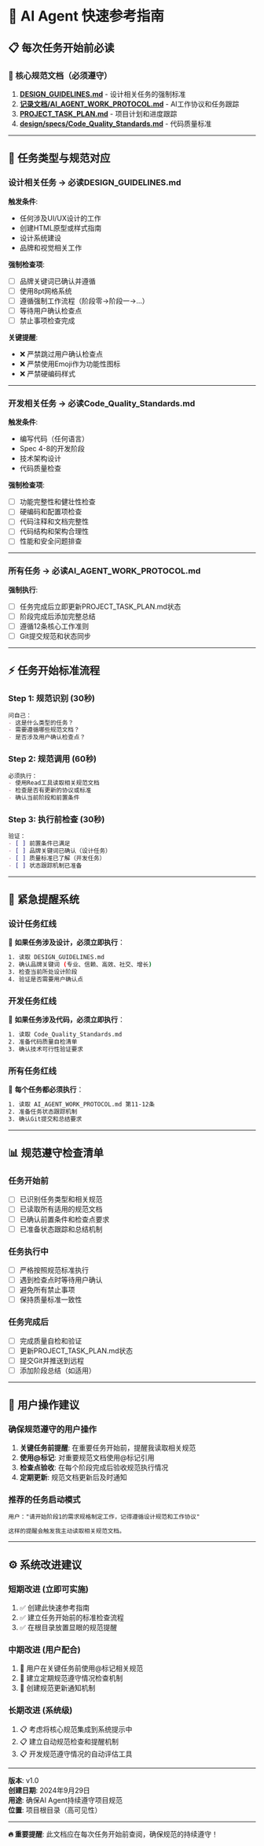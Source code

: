 # 🚀 AI Agent 快速参考指南

## 📋 **每次任务开始前必读**

### **🎯 核心规范文档（必须遵守）**
1. **[DESIGN_GUIDELINES.md](./DESIGN_GUIDELINES.md)** - 设计相关任务的强制标准
2. **[记录文档/AI_AGENT_WORK_PROTOCOL.md](./记录文档/AI_AGENT_WORK_PROTOCOL.md)** - AI工作协议和任务跟踪
3. **[PROJECT_TASK_PLAN.md](./PROJECT_TASK_PLAN.md)** - 项目计划和进度跟踪
4. **[design/specs/Code_Quality_Standards.md](./design/specs/Code_Quality_Standards.md)** - 代码质量标准

---

## 🔄 **任务类型与规范对应**

### **设计相关任务** → 必读DESIGN_GUIDELINES.md
**触发条件**:
- 任何涉及UI/UX设计的工作
- 创建HTML原型或样式指南
- 设计系统建设
- 品牌和视觉相关工作

**强制检查项**:
- [ ] 品牌关键词已确认并遵循
- [ ] 使用8pt网格系统
- [ ] 遵循强制工作流程（阶段零→阶段一→...）
- [ ] 等待用户确认检查点
- [ ] 禁止事项检查完成

**关键提醒**:
- ❌ 严禁跳过用户确认检查点
- ❌ 严禁使用Emoji作为功能性图标
- ❌ 严禁硬编码样式

---

### **开发相关任务** → 必读Code_Quality_Standards.md
**触发条件**:
- 编写代码（任何语言）
- Spec 4-8的开发阶段
- 技术架构设计
- 代码质量检查

**强制检查项**:
- [ ] 功能完整性和健壮性检查
- [ ] 硬编码和配置项检查
- [ ] 代码注释和文档完整性
- [ ] 代码结构和架构合理性
- [ ] 性能和安全问题排查

---

### **所有任务** → 必读AI_AGENT_WORK_PROTOCOL.md  
**强制执行**:
- [ ] 任务完成后立即更新PROJECT_TASK_PLAN.md状态
- [ ] 阶段完成后添加完整总结
- [ ] 遵循12条核心工作准则
- [ ] Git提交规范和状态同步

---

## ⚡ **任务开始标准流程**

### **Step 1: 规范识别** (30秒)
```markdown
问自己：
- 这是什么类型的任务？
- 需要遵循哪些规范文档？
- 是否涉及用户确认检查点？
```

### **Step 2: 规范调用** (60秒)
```markdown
必须执行：
- 使用Read工具读取相关规范文档
- 检查是否有更新的协议或标准
- 确认当前阶段和前置条件
```

### **Step 3: 执行前检查** (30秒)  
```markdown
验证：
- [ ] 前置条件已满足
- [ ] 品牌关键词已确认（设计任务）
- [ ] 质量标准已了解（开发任务）
- [ ] 状态跟踪机制已准备
```

---

## 🚨 **紧急提醒系统**

### **设计任务红线**
🚨 **如果任务涉及设计，必须立即执行**：
```bash
1. 读取 DESIGN_GUIDELINES.md
2. 确认品牌关键词 (专业、信赖、高效、社交、增长)
3. 检查当前所处设计阶段
4. 验证是否需要用户确认点
```

### **开发任务红线**  
🚨 **如果任务涉及代码，必须立即执行**：
```bash
1. 读取 Code_Quality_Standards.md
2. 准备代码质量自检清单
3. 确认技术可行性验证要求
```

### **所有任务红线**
🚨 **每个任务都必须执行**：
```bash
1. 读取 AI_AGENT_WORK_PROTOCOL.md 第11-12条
2. 准备任务状态跟踪机制
3. 确认Git提交和总结要求
```

---

## 📊 **规范遵守检查清单**

### **任务开始前**
- [ ] 已识别任务类型和相关规范
- [ ] 已读取所有适用的规范文档  
- [ ] 已确认前置条件和检查点要求
- [ ] 已准备状态跟踪和总结机制

### **任务执行中**
- [ ] 严格按照规范标准执行
- [ ] 遇到检查点时等待用户确认
- [ ] 避免所有禁止事项
- [ ] 保持质量标准一致性

### **任务完成后**
- [ ] 完成质量自检和验证
- [ ] 更新PROJECT_TASK_PLAN.md状态
- [ ] 提交Git并推送到远程
- [ ] 添加阶段总结（如适用）

---

## 🎯 **用户操作建议**

### **确保规范遵守的用户操作**
1. **关键任务前提醒**: 在重要任务开始前，提醒我读取相关规范
2. **使用@标记**: 对重要规范文档使用@标记引用
3. **检查点验收**: 在每个阶段完成后验收规范执行情况
4. **定期更新**: 规范文档更新后及时通知

### **推荐的任务启动模式**
```markdown
用户："请开始阶段1的需求规格制定工作，记得遵循设计规范和工作协议"

这样的提醒会触发我主动读取相关规范文档。
```

---

## ⚙️ **系统改进建议**

### **短期改进** (立即可实施)
1. ✅ 创建此快速参考指南
2. ✅ 建立任务开始前的标准检查流程  
3. ✅ 在根目录放置显眼的规范提醒

### **中期改进** (用户配合)
1. 🔄 用户在关键任务前使用@标记相关规范
2. 🔄 建立定期规范遵守情况检查机制
3. 🔄 创建规范更新通知机制

### **长期改进** (系统级)
1. 📋 考虑将核心规范集成到系统提示中
2. 📋 建立自动规范检查和提醒机制
3. 📋 开发规范遵守情况的自动评估工具

---

**版本**: v1.0  
**创建日期**: 2024年9月29日  
**用途**: 确保AI Agent持续遵守项目规范  
**位置**: 项目根目录（高可见性）  

---

**🔥 重要提醒**: 此文档应在每次任务开始前查阅，确保规范的持续遵守！
